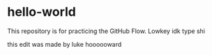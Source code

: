 # hello-world
This repository is for practicing the GitHub Flow.
Lowkey idk type shi

this edit was made by luke hoooooward
